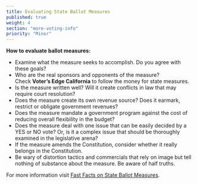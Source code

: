 ```yaml
---
title: Evaluating State Ballot Measures
published: true
weight: 4
section: "more-voting-info"
priority: "Minor"
---
```


**How to evaluate ballot measures:**  
- Examine what the measure seeks to accomplish. Do you agree with these goals?  
- Who are the real sponsors and opponents of the measure?  
	Check **Voter’s Edge California** to follow the money for state measures.  
- Is the measure written well? Will it create conflicts in law that may require court resolution?  
- Does the measure create its own revenue source? Does it earmark, restrict or obligate government revenues?  
- Does the measure mandate a government program against the cost of reducing overall flexibility in the budget?  
- Does the measure deal with one issue that can be easily decided by a YES or NO vote? Or, is it a complex issue that should be thoroughly examined in the legislative arena?  
- If the measure amends the Constitution, consider whether it really belongs in the Constitution.  
- Be wary of distortion tactics and commercials that rely on image but tell nothing of substance about the measure. Be aware of half truths.  

For more information visit [Fast Facts on State Ballot Measures](http://www.easyvoterguide.org/wp-content/uploads/2016/03/2016-FastFacts-BallotMeasures.pdf).
